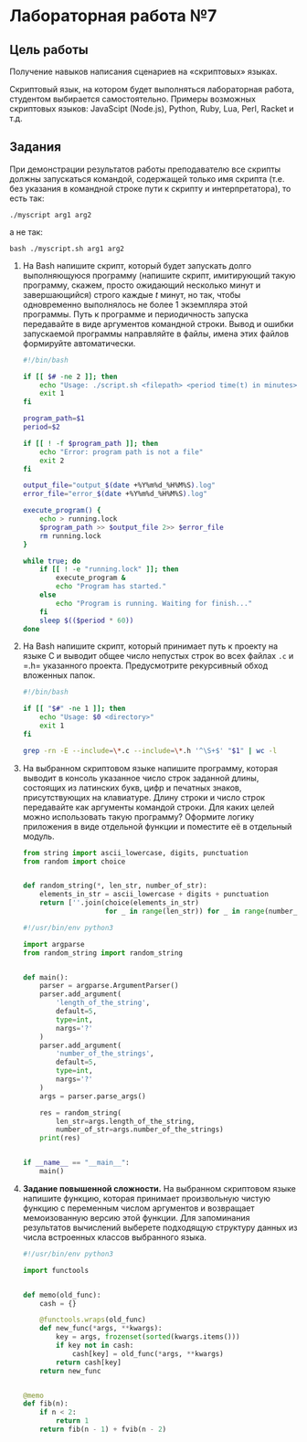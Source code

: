 # Лабораторная работа №7

## Цель работы

Получение навыков написания сценариев на «скриптовых» языках.

Скриптовый язык, на котором будет выполняться лабораторная работа,
студентом выбирается самостоятельно. Примеры возможных скриптовых
языков: JavaScipt (Node.js), Python, Ruby, Lua, Perl, Racket и т.д.

## Задания

При демонстрации результатов работы преподавателю все скрипты должны
запускаться командой, содержащей только имя скрипта (т.е. без указания
в командной строке пути к скрипту и интерпретатора), то есть так:

`./myscript arg1 arg2`

а не так:

`bash ./myscript.sh arg1 arg2`

1.  Ha Bash напишите скрипт, который будет запускать долго выполняющуюся
    программу (напишите скрипт, имитирующий такую программу, скажем,
    просто ожидающий несколько минут и завершающийся) строго каждые *t*
    минут, но так, чтобы одновременно выполнялось не более 1 экземпляра
    этой программы. Путь к программе и периодичность запуска передавайте
    в виде аргументов командной строки. Вывод и ошибки запускаемой
    программы направляйте в файлы, имена этих файлов формируйте
    автоматически.

    ``` bash
    #!/bin/bash

    if [[ $# -ne 2 ]]; then
        echo "Usage: ./script.sh <filepath> <period time(t) in minutes>"
        exit 1
    fi

    program_path=$1
    period=$2

    if [[ ! -f $program_path ]]; then
        echo "Error: program path is not a file"
        exit 2
    fi

    output_file="output_$(date +%Y%m%d_%H%M%S).log"
    error_file="error_$(date +%Y%m%d_%H%M%S).log"

    execute_program() {
        echo > running.lock
        $program_path >> $output_file 2>> $error_file
        rm running.lock
    }

    while true; do
        if [[ ! -e "running.lock" ]]; then
            execute_program &
            echo "Program has started."
        else
            echo "Program is running. Waiting for finish..."
        fi
        sleep $(($period * 60))
    done
    ```

2.  Ha Bash напишите скрипт, который принимает путь к проекту на языке C
    и выводит общее число непустых строк во всех файлах `.c` и =.h=
    указанного проекта. Предусмотрите рекурсивный обход вложенных папок.

    ``` bash
    #!/bin/bash

    if [[ "$#" -ne 1 ]]; then
        echo "Usage: $0 <directory>"
        exit 1
    fi

    grep -rn -E --include=\*.c --include=\*.h '^\S+$' "$1" | wc -l
    ```

3.  Ha выбранном скриптовом языке напишите программу, которая выводит
    в консоль указанное число строк заданной длины, состоящих
    из латинских букв, цифр и печатных знаков, присутствующих
    на клавиатуре. Длину строки и число строк передавайте как аргументы
    командой строки. Для каких целей можно использовать такую программу?
    Оформите логику приложения в виде отдельной функции и поместите её
    в отдельный модуль.

    ```python
    from string import ascii_lowercase, digits, punctuation
    from random import choice


    def random_string(*, len_str, number_of_str):
        elements_in_str = ascii_lowercase + digits + punctuation
        return [''.join(choice(elements_in_str)
                        for _ in range(len_str)) for _ in range(number_of_str)]
    ```

    ```python
    #!/usr/bin/env python3

    import argparse
    from random_string import random_string


    def main():
        parser = argparse.ArgumentParser()
        parser.add_argument(
            'length_of_the_string',
            default=5,
            type=int,
            nargs='?'
        )
        parser.add_argument(
            'number_of_the_strings',
            default=5,
            type=int,
            nargs='?'
        )
        args = parser.parse_args()

        res = random_string(
            len_str=args.length_of_the_string,
            number_of_str=args.number_of_the_strings)
        print(res)


    if __name__ == "__main__":
        main()
    ```

4.  **Задание повышенной сложности.** Ha выбранном скриптовом языке
    напишите функцию, которая принимает произвольную чистую функцию
    с переменным числом аргументов и возвращает мемоизованную версию
    этой функции. Для запоминания результатов вычислений выберете
    подходящую структуру данных из числа встроенных классов выбранного
    языка.

    ```python
    #!/usr/bin/env python3

    import functools


    def memo(old_func):
        cash = {}

        @functools.wraps(old_func)
        def new_func(*args, **kwargs):
            key = args, frozenset(sorted(kwargs.items()))
            if key not in cash:
                cash[key] = old_func(*args, **kwargs)
            return cash[key]
        return new_func


    @memo
    def fib(n):
        if n < 2:
            return 1
        return fib(n - 1) + fvib(n - 2)
    ```